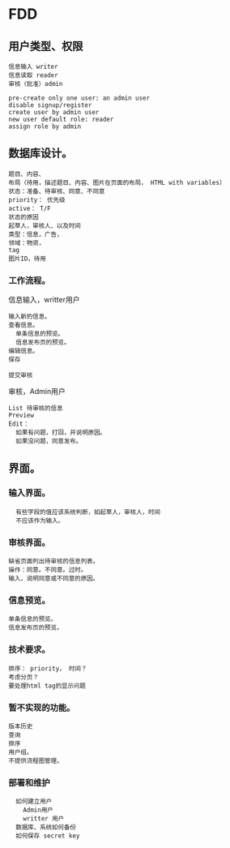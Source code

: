 # FDD
## 用户类型、权限
```
信息输入 writer
信息读取 reader
审核（批准）admin

pre-create only one user: an admin user
disable signup/register
create user by admin user
new user default role: reader
assign role by admin
```
## 数据库设计。
```
题目、内容、
布局（待用，描述题目、内容、图片在页面的布局， HTML with variables）
状态：准备、待审核、同意、不同意
priority： 优先级
active： T/F
状态的原因
起草人，审核人、以及时间
类型：信息，广告，
领域：物资，
tag
图片ID，待用
```
### 工作流程。
信息输入，writter用户
```
输入新的信息。
查看信息。
  单条信息的预览。
  信息发布页的预览。
编辑信息。
保存

提交审核
```
审核，Admin用户
```
List 待审核的信息
Preview
Edit：
  如果有问题，打回，并说明原因。
  如果没问题，同意发布。
```
## 界面。
### 输入界面。
```
  有些字段的值应该系统判断，如起草人，审核人，时间
  不应该作为输入。
```
### 审核界面。
```
缺省页面列出待审核的信息列表。
操作：同意。不同意。过时。
输入，说明同意或不同意的原因。
```
### 信息预览。
```
单条信息的预览。
信息发布页的预览。
```
### 技术要求。
```
排序： priority， 时间？
考虑分页？
要处理html tag的显示问题
```

### 暂不实现的功能。
```
版本历史
查询
排序
用户组。
不提供流程图管理。
```

### 部署和维护
```
  如何建立用户
    Admin用户
    writter 用户
  数据库、系统如何备份
  如何保存 secret key
```
